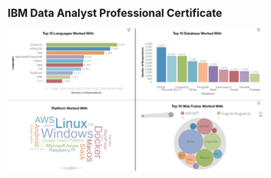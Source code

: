 ## IBM Data Analyst Professional Certificate
![IBM Certificate](IBM_Data_Analyst_Certificate/Course_9_IBM_Data_Analyst_Capstone_Project/Dashboard_1_CurrentTechnologies.jpg)
